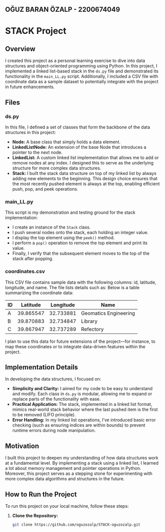 ##  OĞUZ BARAN ÖZALP - 2200674049



# STACK Project

## Overview

I created this project as a personal learning exercise to dive into data structures and object-oriented programming using Python. In this project, I implemented a linked list-based stack in the `ds.py` file and demonstrated its functionality in the `main_LL.py` script. Additionally, I included a CSV file with coordinate data as a sample dataset to potentially integrate with the project in future enhancements.

## Files

### ds.py
In this file, I defined a set of classes that form the backbone of the data structures in this project:
- **Node:** A base class that simply holds a data element.
- **LinkedListNode:** An extension of the base Node that introduces a pointer to the next node.
- **LinkedList:** A custom linked list implementation that allows me to add or remove nodes at any index. I designed this to serve as the underlying structure for more complex data structures.
- **Stack:** I built the stack data structure on top of my linked list by always adding new elements to the beginning. This design choice ensures that the most recently pushed element is always at the top, enabling efficient push, pop, and peek operations.

### main_LL.py
This script is my demonstration and testing ground for the stack implementation:
- I create an instance of the `Stack` class.
- I push several nodes onto the stack, each holding an integer value.
- I display the top element using the `peek()` method.
- I perform a `pop()` operation to remove the top element and print its value.
- Finally, I verify that the subsequent element moves to the top of the stack after popping.

### coordinates.csv
This CSV file contains sample data with the following columns: id, latitude, longitude, and name. The file lists details such as:
Below is a table summarizing the coordinate data:

| ID | Latitude  | Longitude  | Name                  |
|----|-----------|------------|-----------------------|
| A  | 39.865547 | 32.733881  | Geomatics Engineering |
| B  | 39.870883 | 32.734847  | Library               |
| C  | 39.867947 | 32.737289  | Refectory             |

I plan to use this data for future extensions of the project—for instance, to map these coordinates or to integrate data-driven features within the project.


## Implementation Details

In developing the data structures, I focused on:
- **Simplicity and Clarity:** I aimed for my code to be easy to understand and modify. Each class in `ds.py` is modular, allowing me to expand or replace parts of the functionality with ease.
- **Practical Application:** The stack, implemented in a linked list format, mimics real-world stack behavior where the last pushed item is the first to be removed (LIFO principle).
- **Error Handling:** In my linked list operations, I’ve introduced basic error checking (such as ensuring indices are within bounds) to prevent runtime errors during node manipulation.

## Motivation

I built this project to deepen my understanding of how data structures work at a fundamental level. By implementing a stack using a linked list, I learned a lot about memory management and pointer operations in Python. Moreover, this project serves as a stepping stone for experimenting with more complex data algorithms and structures in the future.

## How to Run the Project

To run this project on your local machine, follow these steps:

1. **Clone the Repository:**
   ```bash
   git clone https://github.com/oguzozalp/STACK-oguzozalp.git
